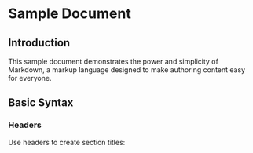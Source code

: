 # Sample Document

## Introduction

This sample document demonstrates the power and simplicity of Markdown, a markup language designed to make authoring content easy for everyone.

## Basic Syntax

### Headers

Use headers to create section titles:

